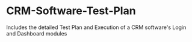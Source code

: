 # CRM-Software-Test-Plan
Includes the detailed Test Plan and Execution of a CRM software's Login and Dashboard modules
